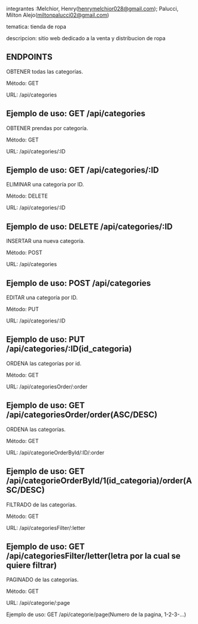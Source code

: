 integrantes :Melchior, Henry(henrymelchior028@gmail.com); Palucci, Milton Alejo(miltonpalucci02@gmail.com)

tematica: tienda de ropa

descripcion: sitio web dedicado a la venta y distribucion de ropa 

ENDPOINTS
------------------------------------------------
OBTENER todas las categorías.

Método: GET

URL: /api/categories

Ejemplo de uso: GET /api/categories
------------------------------------------------
OBTENER prendas por categoría.

Método: GET

URL: /api/categories/:ID

Ejemplo de uso: GET /api/categories/:ID
------------------------------------------------
ELIMINAR una categoría por ID.

Método: DELETE 

URL: /api/categories/:ID

Ejemplo de uso: DELETE /api/categories/:ID
------------------------------------------------
INSERTAR una nueva categoría.

Método: POST

URL: /api/categories

Ejemplo de uso: POST /api/categories
------------------------------------------------
EDITAR una categoría por ID.

Método: PUT

URL: /api/categories/:ID

Ejemplo de uso: PUT /api/categories/:ID(id_categoria)
------------------------------------------------
ORDENA las categorías por id.

Método: GET

URL: /api/categoriesOrder/:order

Ejemplo de uso: GET /api/categoriesOrder/order(ASC/DESC)
------------------------------------------------
ORDENA las categorías.

Método: GET

URL: /api/categorieOrderById/:ID/:order

Ejemplo de uso: GET /api/categorieOrderById/1(id_categoria)/order(ASC/DESC)
------------------------------------------------
FILTRADO de las categorías.

Método: GET

URL: /api/categoriesFilter/:letter

Ejemplo de uso: GET /api/categoriesFilter/letter(letra por la cual se quiere filtrar)
------------------------------------------------
PAGINADO de las categorías.

Método: GET

URL: /api/categorie/:page

Ejemplo de uso: GET /api/categorie/page(Numero de la pagina, 1-2-3-...)